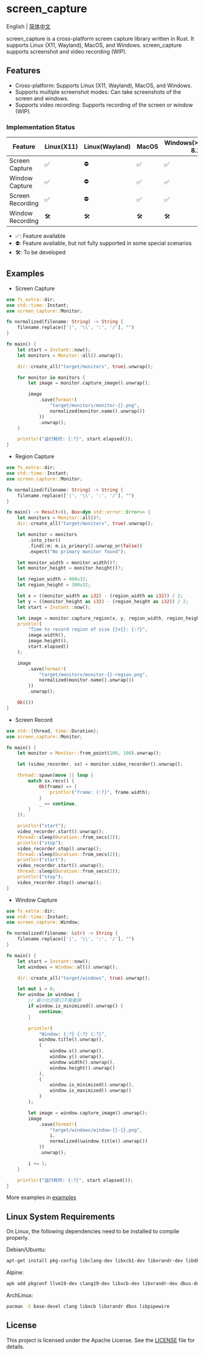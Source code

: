 # screen_capture

English | [简体中文](README-zh_CN.md)

screen_capture is a cross-platform screen capture library written in Rust. It supports Linux (X11, Wayland), MacOS, and Windows. screen_capture supports screenshot and video recording (WIP).

## Features

-   Cross-platform: Supports Linux (X11, Wayland), MacOS, and Windows.
-   Supports multiple screenshot modes: Can take screenshots of the screen and windows.
-   Supports video recording: Supports recording of the screen or window (WIP).

### Implementation Status

| Feature          | Linux(X11) | Linux(Wayland) | MacOS | Windows(>=Windows 8.1) |
| ---------------- | ---------- | -------------- | ----- | ---------------------- |
| Screen Capture   | ✅         | ⛔             | ✅    | ✅                     |
| Window Capture   | ✅         | ⛔             | ✅    | ✅                     |
| Screen Recording | ✅         | ⛔             | ✅    | ✅                     |
| Window Recording | 🛠️         | 🛠️             | 🛠️    | 🛠️                     |

-   ✅: Feature available
-   ⛔: Feature available, but not fully supported in some special scenarios
-   🛠️: To be developed

## Examples

-   Screen Capture

```rust
use fs_extra::dir;
use std::time::Instant;
use screen_capture::Monitor;

fn normalized(filename: String) -> String {
    filename.replace(['|', '\\', ':', '/'], "")
}

fn main() {
    let start = Instant::now();
    let monitors = Monitor::all().unwrap();

    dir::create_all("target/monitors", true).unwrap();

    for monitor in monitors {
        let image = monitor.capture_image().unwrap();

        image
            .save(format!(
                "target/monitors/monitor-{}.png",
                normalized(monitor.name().unwrap())
            ))
            .unwrap();
    }

    println!("运行耗时: {:?}", start.elapsed());
}

```

-   Region Capture

```rust
use fs_extra::dir;
use std::time::Instant;
use screen_capture::Monitor;

fn normalized(filename: String) -> String {
    filename.replace(['|', '\\', ':', '/'], "")
}

fn main() -> Result<(), Box<dyn std::error::Error>> {
    let monitors = Monitor::all()?;
    dir::create_all("target/monitors", true).unwrap();

    let monitor = monitors
        .into_iter()
        .find(|m| m.is_primary().unwrap_or(false))
        .expect("No primary monitor found");

    let monitor_width = monitor.width()?;
    let monitor_height = monitor.height()?;

    let region_width = 400u32;
    let region_height = 300u32;

    let x = ((monitor_width as i32) - (region_width as i32)) / 2;
    let y = ((monitor_height as i32) - (region_height as i32)) / 2;
    let start = Instant::now();

    let image = monitor.capture_region(x, y, region_width, region_height)?;
    println!(
        "Time to record region of size {}x{}: {:?}",
        image.width(),
        image.height(),
        start.elapsed()
    );

    image
        .save(format!(
            "target/monitors/monitor-{}-region.png",
            normalized(monitor.name().unwrap())
        ))
        .unwrap();

    Ok(())
}

```

-   Screen Record

```rust
use std::{thread, time::Duration};
use screen_capture::Monitor;

fn main() {
    let monitor = Monitor::from_point(100, 100).unwrap();

    let (video_recorder, sx) = monitor.video_recorder().unwrap();

    thread::spawn(move || loop {
        match sx.recv() {
            Ok(frame) => {
                println!("frame: {:?}", frame.width);
            }
            _ => continue,
        }
    });

    println!("start");
    video_recorder.start().unwrap();
    thread::sleep(Duration::from_secs(2));
    println!("stop");
    video_recorder.stop().unwrap();
    thread::sleep(Duration::from_secs(2));
    println!("start");
    video_recorder.start().unwrap();
    thread::sleep(Duration::from_secs(2));
    println!("stop");
    video_recorder.stop().unwrap();
}

```

-   Window Capture

```rust
use fs_extra::dir;
use std::time::Instant;
use screen_capture::Window;

fn normalized(filename: &str) -> String {
    filename.replace(['|', '\\', ':', '/'], "")
}

fn main() {
    let start = Instant::now();
    let windows = Window::all().unwrap();

    dir::create_all("target/windows", true).unwrap();

    let mut i = 0;
    for window in windows {
        // 最小化的窗口不能截屏
        if window.is_minimized().unwrap() {
            continue;
        }

        println!(
            "Window: {:?} {:?} {:?}",
            window.title().unwrap(),
            (
                window.x().unwrap(),
                window.y().unwrap(),
                window.width().unwrap(),
                window.height().unwrap()
            ),
            (
                window.is_minimized().unwrap(),
                window.is_maximized().unwrap()
            )
        );

        let image = window.capture_image().unwrap();
        image
            .save(format!(
                "target/windows/window-{}-{}.png",
                i,
                normalized(&window.title().unwrap())
            ))
            .unwrap();

        i += 1;
    }

    println!("运行耗时: {:?}", start.elapsed());
}

```

More examples in [examples](./examples)

## Linux System Requirements

On Linux, the following dependencies need to be installed to compile properly.

Debian/Ubuntu:

```sh
apt-get install pkg-config libclang-dev libxcb1-dev libxrandr-dev libdbus-1-dev libpipewire-0.3-dev libwayland-dev libegl-dev
```

Alpine:

```sh
apk add pkgconf llvm19-dev clang19-dev libxcb-dev libxrandr-dev dbus-dev pipewire-dev wayland-dev mesa-dev
```

ArchLinux:

```sh
pacman -S base-devel clang libxcb libxrandr dbus libpipewire
```

## License

This project is licensed under the Apache License. See the [LICENSE](./LICENSE) file for details.
